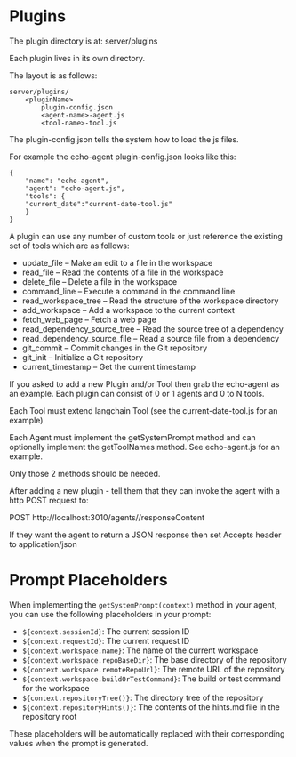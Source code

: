 # Plugins

The plugin directory is at: server/plugins

Each plugin lives in its own directory.

The layout is as follows:

    server/plugins/
        <pluginName>
            plugin-config.json
            <agent-name>-agent.js
            <tool-name>-tool.js

The plugin-config.json tells the system how to load the js files.

For example the echo-agent plugin-config.json looks like this:

    {
        "name": "echo-agent",
        "agent": "echo-agent.js",
        "tools": {
        "current_date":"current-date-tool.js"
        }
    }

A plugin can use any number of custom tools or just reference the existing set of tools which are as follows:

* update_file – Make an edit to a file in the workspace
* read_file – Read the contents of a file in the workspace
* delete_file – Delete a file in the workspace
* command_line – Execute a command in the command line
* read_workspace_tree – Read the structure of the workspace directory
* add_workspace – Add a workspace to the current context
* fetch_web_page – Fetch a web page
* read_dependency_source_tree – Read the source tree of a dependency
* read_dependency_source_file – Read a source file from a dependency
* git_commit – Commit changes in the Git repository
* git_init – Initialize a Git repository
* current_timestamp – Get the current timestamp

If you asked to add a new Plugin and/or Tool then grab the echo-agent as an example.
Each plugin can consist of 0 or 1 agents and 0 to N tools.

Each Tool must extend langchain Tool (see the current-date-tool.js for an example)

Each Agent must implement the getSystemPrompt method and can optionally implement the getToolNames method.
See echo-agent.js for an example.

Only those 2 methods should be needed.

After adding a new plugin - tell them that they can invoke the agent with a http POST request to:

POST http://localhost:3010/agents/<agent-name>/responseContent

If they want the agent to return a JSON response then set Accepts header to application/json

# Prompt Placeholders

When implementing the `getSystemPrompt(context)` method in your agent, you can use the following placeholders in your prompt:

- `${context.sessionId}`: The current session ID
- `${context.requestId}`: The current request ID
- `${context.workspace.name}`: The name of the current workspace
- `${context.workspace.repoBaseDir}`: The base directory of the repository
- `${context.workspace.remoteRepoUrl}`: The remote URL of the repository
- `${context.workspace.buildOrTestCommand}`: The build or test command for the workspace
- `${context.repositoryTree()}`: The directory tree of the repository
- `${context.repositoryHints()}`: The contents of the hints.md file in the repository root

These placeholders will be automatically replaced with their corresponding values when the prompt is generated.